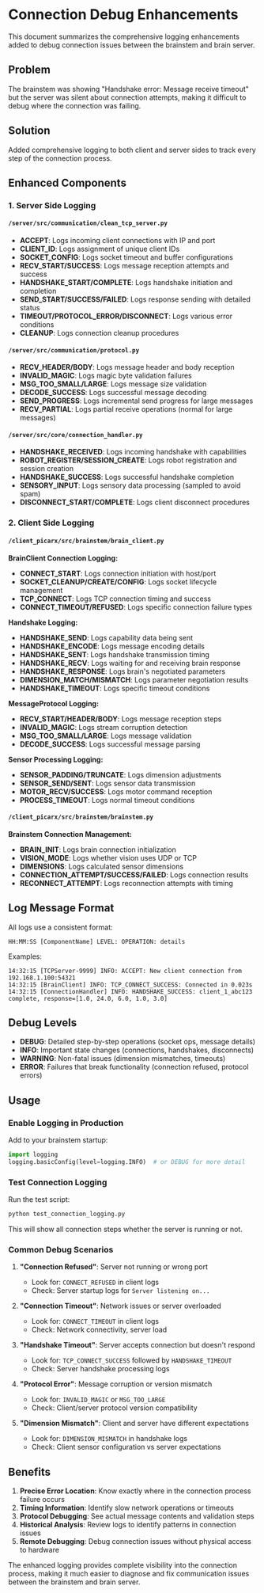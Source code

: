# Connection Debug Enhancements

This document summarizes the comprehensive logging enhancements added to debug connection issues between the brainstem and brain server.

## Problem

The brainstem was showing "Handshake error: Message receive timeout" but the server was silent about connection attempts, making it difficult to debug where the connection was failing.

## Solution

Added comprehensive logging to both client and server sides to track every step of the connection process.

## Enhanced Components

### 1. Server Side Logging

#### `/server/src/communication/clean_tcp_server.py`
- **ACCEPT**: Logs incoming client connections with IP and port
- **CLIENT_ID**: Logs assignment of unique client IDs
- **SOCKET_CONFIG**: Logs socket timeout and buffer configurations
- **RECV_START/SUCCESS**: Logs message reception attempts and success
- **HANDSHAKE_START/COMPLETE**: Logs handshake initiation and completion
- **SEND_START/SUCCESS/FAILED**: Logs response sending with detailed status
- **TIMEOUT/PROTOCOL_ERROR/DISCONNECT**: Logs various error conditions
- **CLEANUP**: Logs connection cleanup procedures

#### `/server/src/communication/protocol.py`
- **RECV_HEADER/BODY**: Logs message header and body reception
- **INVALID_MAGIC**: Logs magic byte validation failures
- **MSG_TOO_SMALL/LARGE**: Logs message size validation
- **DECODE_SUCCESS**: Logs successful message decoding
- **SEND_PROGRESS**: Logs incremental send progress for large messages
- **RECV_PARTIAL**: Logs partial receive operations (normal for large messages)

#### `/server/src/core/connection_handler.py`
- **HANDSHAKE_RECEIVED**: Logs incoming handshake with capabilities
- **ROBOT_REGISTER/SESSION_CREATE**: Logs robot registration and session creation
- **HANDSHAKE_SUCCESS**: Logs successful handshake completion
- **SENSORY_INPUT**: Logs sensory data processing (sampled to avoid spam)
- **DISCONNECT_START/COMPLETE**: Logs client disconnect procedures

### 2. Client Side Logging

#### `/client_picarx/src/brainstem/brain_client.py`

**BrainClient Connection Logging:**
- **CONNECT_START**: Logs connection initiation with host/port
- **SOCKET_CLEANUP/CREATE/CONFIG**: Logs socket lifecycle management
- **TCP_CONNECT**: Logs TCP connection timing and success
- **CONNECT_TIMEOUT/REFUSED**: Logs specific connection failure types

**Handshake Logging:**
- **HANDSHAKE_SEND**: Logs capability data being sent
- **HANDSHAKE_ENCODE**: Logs message encoding details
- **HANDSHAKE_SENT**: Logs handshake transmission timing
- **HANDSHAKE_RECV**: Logs waiting for and receiving brain response
- **HANDSHAKE_RESPONSE**: Logs brain's negotiated parameters
- **DIMENSION_MATCH/MISMATCH**: Logs parameter negotiation results
- **HANDSHAKE_TIMEOUT**: Logs specific timeout conditions

**MessageProtocol Logging:**
- **RECV_START/HEADER/BODY**: Logs message reception steps
- **INVALID_MAGIC**: Logs stream corruption detection
- **MSG_TOO_SMALL/LARGE**: Logs message validation
- **DECODE_SUCCESS**: Logs successful message parsing

**Sensor Processing Logging:**
- **SENSOR_PADDING/TRUNCATE**: Logs dimension adjustments
- **SENSOR_SEND/SENT**: Logs sensor data transmission
- **MOTOR_RECV/SUCCESS**: Logs motor command reception
- **PROCESS_TIMEOUT**: Logs normal timeout conditions

#### `/client_picarx/src/brainstem/brainstem.py`

**Brainstem Connection Management:**
- **BRAIN_INIT**: Logs brain connection initialization
- **VISION_MODE**: Logs whether vision uses UDP or TCP
- **DIMENSIONS**: Logs calculated sensor dimensions
- **CONNECTION_ATTEMPT/SUCCESS/FAILED**: Logs connection results
- **RECONNECT_ATTEMPT**: Logs reconnection attempts with timing

## Log Message Format

All logs use a consistent format:
```
HH:MM:SS [ComponentName] LEVEL: OPERATION: details
```

Examples:
```
14:32:15 [TCPServer-9999] INFO: ACCEPT: New client connection from 192.168.1.100:54321
14:32:15 [BrainClient] INFO: TCP_CONNECT_SUCCESS: Connected in 0.023s
14:32:15 [ConnectionHandler] INFO: HANDSHAKE_SUCCESS: client_1_abc123 complete, response=[1.0, 24.0, 6.0, 1.0, 3.0]
```

## Debug Levels

- **DEBUG**: Detailed step-by-step operations (socket ops, message details)
- **INFO**: Important state changes (connections, handshakes, disconnects)
- **WARNING**: Non-fatal issues (dimension mismatches, timeouts)
- **ERROR**: Failures that break functionality (connection refused, protocol errors)

## Usage

### Enable Logging in Production

Add to your brainstem startup:
```python
import logging
logging.basicConfig(level=logging.INFO)  # or DEBUG for more detail
```

### Test Connection Logging

Run the test script:
```bash
python test_connection_logging.py
```

This will show all connection steps whether the server is running or not.

### Common Debug Scenarios

1. **"Connection Refused"**: Server not running or wrong port
   - Look for: `CONNECT_REFUSED` in client logs
   - Check: Server startup logs for `Server listening on...`

2. **"Connection Timeout"**: Network issues or server overloaded
   - Look for: `CONNECT_TIMEOUT` in client logs
   - Check: Network connectivity, server load

3. **"Handshake Timeout"**: Server accepts connection but doesn't respond
   - Look for: `TCP_CONNECT_SUCCESS` followed by `HANDSHAKE_TIMEOUT`
   - Check: Server handshake processing logs

4. **"Protocol Error"**: Message corruption or version mismatch
   - Look for: `INVALID_MAGIC` or `MSG_TOO_LARGE` 
   - Check: Client/server protocol version compatibility

5. **"Dimension Mismatch"**: Client and server have different expectations
   - Look for: `DIMENSION_MISMATCH` in handshake logs
   - Check: Client sensor configuration vs server expectations

## Benefits

1. **Precise Error Location**: Know exactly where in the connection process failure occurs
2. **Timing Information**: Identify slow network operations or timeouts
3. **Protocol Debugging**: See actual message contents and validation steps
4. **Historical Analysis**: Review logs to identify patterns in connection issues
5. **Remote Debugging**: Debug connection issues without physical access to hardware

The enhanced logging provides complete visibility into the connection process, making it much easier to diagnose and fix communication issues between the brainstem and brain server.